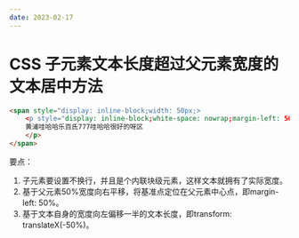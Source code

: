 ```yaml
---
date: 2023-02-17
---
```


# CSS 子元素文本长度超过父元素宽度的文本居中方法

```html
<span style="display: inline-block;width: 50px;>
    <p style="display: inline-block;white-space: nowrap;margin-left: 50%;transform: translateX(-50%);">
    黄浦哇哈哈乐百氏777哇哈哈很好的呀区
    </p>
</span>
```

要点：

1. 子元素要设置不换行，并且是个内联块级元素，这样文本就拥有了实际宽度。
2. 基于父元素50%宽度向右平移，将基准点定位在父元素中心点，即margin-left: 50%。
3. 基于文本自身的宽度向左偏移一半的文本长度，即transform: translateX(-50%)。

